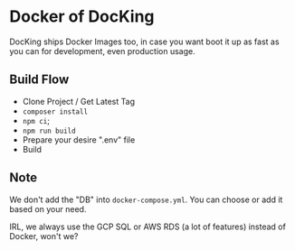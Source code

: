 # Docker of DocKing

DocKing ships Docker Images too, in case you want boot it up as fast as you can for development, even production usage.

## Build Flow

- Clone Project / Get Latest Tag
- `composer install`
- `npm ci`;
- `npm run build`
- Prepare your desire ".env" file
- Build

## Note

We don't add the "DB" into `docker-compose.yml`. You can choose or add it based on your need.

IRL, we always use the GCP SQL or AWS RDS (a lot of features) instead of Docker, won't we?
